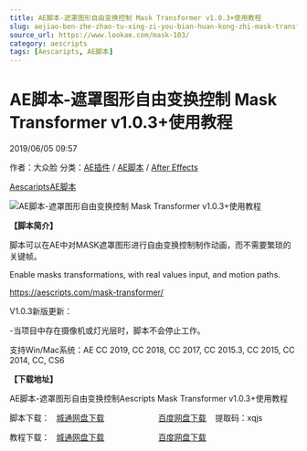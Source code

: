 ```yaml
---
title: AE脚本-遮罩图形自由变换控制 Mask Transformer v1.0.3+使用教程
slug: aejiao-ben-zhe-zhao-tu-xing-zi-you-bian-huan-kong-zhi-mask-transformer-v1-0-3-shi-yong-jiao-cheng
source_url: https://www.lookae.com/mask-103/
category: aescripts
tags: [Aescaripts, AE脚本]
---
```

# AE脚本-遮罩图形自由变换控制 Mask Transformer v1.0.3+使用教程

2019/06/05 09:57

作者：大众脸
分类：[AE插件](https://www.lookae.com/after-effects/aechajian/) / [AE脚本](https://www.lookae.com/after-effects/aescripts/) / [After Effects](https://www.lookae.com/after-effects/)

[Aescaripts](https://www.lookae.com/tag/aescaripts/)[AE脚本](https://www.lookae.com/tag/ae%e8%84%9a%e6%9c%ac/)

![AE脚本-遮罩图形自由变换控制 Mask Transformer v1.0.3+使用教程](https://www.lookae.com/wp-content/uploads/2019/02/Mask-Transformer-.jpg "AE脚本-遮罩图形自由变换控制 Mask Transformer v1.0.3+使用教程-LookAE.com")

**【脚本简介】**

脚本可以在AE中对MASK遮罩图形进行自由变换控制制作动画，而不需要繁琐的关键帧。

Enable masks transformations, with real values input, and motion paths.

https://aescripts.com/mask-transformer/

V1.0.3新版更新：

-当项目中存在摄像机或灯光层时，脚本不会停止工作。

支持Win/Mac系统：AE CC 2019, CC 2018, CC 2017, CC 2015.3, CC 2015, CC 2014, CC, CS6

**【下载地址】**

AE脚本-遮罩图形自由变换控制Aescripts Mask Transformer v1.0.3+使用教程

脚本下载：   [城通网盘下载](https://lookae.ctfile.com/fs/680462-377762606)                        [百度网盘下载](https://pan.baidu.com/s/1KbA33tsdlFJLhTtnUQDRzw)    提取码：xqjs

教程下载：   [城通网盘下载](https://lookae.ctfile.com/fs/680462-336688899)                        [百度网盘下载](https://pan.baidu.com/s/1yorzt1jFA1-rLtlj-N3DPw)
